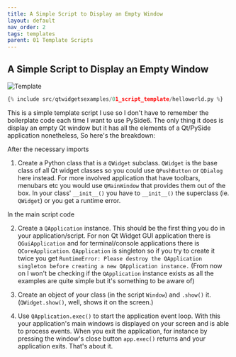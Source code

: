 ```yaml
---
title: A Simple Script to Display an Empty Window
layout: default
nav_order: 2
tags: templates
parent: 01 Template Scripts
---
```


## A Simple Script to Display an Empty Window

![Template](/blog/images/qtwidgetsexamples/01_template_scripts/01_helloworld.png)

```python
{% include src/qtwidgetsexamples/01_script_template/helloworld.py %}
```

This is a simple template script I use so I don't have to remember the boilerplate code each time I want to use PySide6. The only thing it does is display an empty Qt window but it has all the elements of a Qt/PySide application nonetheless, So here's the breakdown: 

After the necessary imports

1. Create a Python  class that is a `QWidget` subclass. `QWidget` is the base class of all Qt widget classes so you could use `QPushButton` or `QDialog` here instead. For more involved application that have toolbars, menubars etc you would use `QMainWindow` that provides them out of the box. In your class' `__init__()` you have to `__init__()` the superclass (ie. `QWidget`) or you get a runtime error.

In the main script code

2. Create a `QApplication` instance. This should be the first thing you do in your application/script. For non Qt Widget GUI application there is `QGuiApplication` and for terminal/console applications there is `QCoreApplication`. `QApplication` is singleton so if you try to create it twice you get `RuntimeError: Please destroy the QApplication singleton before creating a new QApplication instance.` (From now on I won't be checking if the `QApplication` instance exists as all the examples are quite simple but it's something to be aware of)

3. Create an object of your class (in the script `Window`) and `.show()` it. (`QWidget.show()`, well, shows it on the screen.)

4. Use `QApplication.exec()` to start the application event loop. With this your application's main windows is displayed on your screen and is able to process events. When you exit the application, for instance by pressing the window's close button `app.exec()` returns and your application exits. That's about it.